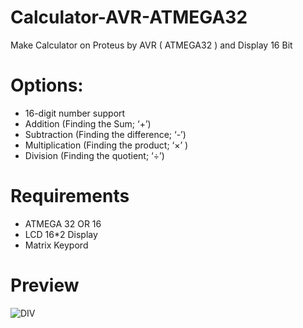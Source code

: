 # Calculator-AVR-ATMEGA32
Make Calculator on Proteus by AVR ( ATMEGA32 ) and Display 16 Bit

# Options:

- 16-digit number support
- Addition (Finding the Sum; ‘+’)
- Subtraction (Finding the difference;  ‘-’)
- Multiplication (Finding the product; ‘×’ )
- Division (Finding the quotient; ‘÷’)

# Requirements
 
- ATMEGA 32 OR 16
- LCD 16*2 Display
- Matrix Keypord

# Preview

![DIV](https://user-images.githubusercontent.com/99906306/195405350-5186091a-7573-4b50-afc7-3f3341aa4f38.JPG)

